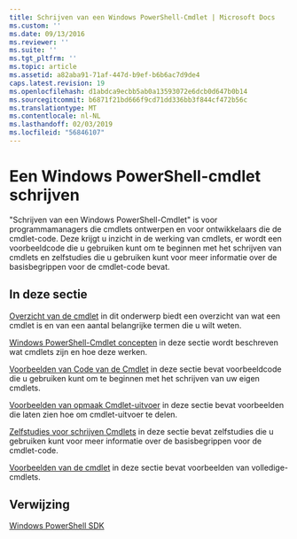 ```yaml
---
title: Schrijven van een Windows PowerShell-Cmdlet | Microsoft Docs
ms.custom: ''
ms.date: 09/13/2016
ms.reviewer: ''
ms.suite: ''
ms.tgt_pltfrm: ''
ms.topic: article
ms.assetid: a82aba91-71af-447d-b9ef-b6b6ac7d9de4
caps.latest.revision: 19
ms.openlocfilehash: d1abdca9ecbb5ab0a13593072e6dcb0d647b0b14
ms.sourcegitcommit: b6871f21bd666f9cd71dd336bb3f844cf472b56c
ms.translationtype: MT
ms.contentlocale: nl-NL
ms.lasthandoff: 02/03/2019
ms.locfileid: "56846107"
---
```

# <a name="writing-a-windows-powershell-cmdlet"></a>Een Windows PowerShell-cmdlet schrijven

"Schrijven van een Windows PowerShell-Cmdlet" is voor programmamanagers die cmdlets ontwerpen en voor ontwikkelaars die de cmdlet-code. Deze krijgt u inzicht in de werking van cmdlets, er wordt een voorbeeldcode die u gebruiken kunt om te beginnen met het schrijven van cmdlets en zelfstudies die u gebruiken kunt voor meer informatie over de basisbegrippen voor de cmdlet-code bevat.

## <a name="in-this-section"></a>In deze sectie

[Overzicht van de cmdlet](./cmdlet-overview.md) in dit onderwerp biedt een overzicht van wat een cmdlet is en van een aantal belangrijke termen die u wilt weten.

[Windows PowerShell-Cmdlet concepten](./windows-powershell-cmdlet-concepts.md) in deze sectie wordt beschreven wat cmdlets zijn en hoe deze werken.

[Voorbeelden van Code van de Cmdlet](./examples-of-cmdlet-code.md) in deze sectie bevat voorbeeldcode die u gebruiken kunt om te beginnen met het schrijven van uw eigen cmdlets.

[Voorbeelden van opmaak Cmdlet-uitvoer](https://msdn.microsoft.com/en-us/65829249-124d-47d0-9bf3-8e397dc55855) in deze sectie bevat voorbeelden die laten zien hoe om cmdlet-uitvoer te delen.

[Zelfstudies voor schrijven Cmdlets](./tutorials-for-writing-cmdlets.md) in deze sectie bevat zelfstudies die u gebruiken kunt voor meer informatie over de basisbegrippen voor de cmdlet-code.

[Voorbeelden van de cmdlet](./cmdlet-samples.md) in deze sectie bevat voorbeelden van volledige-cmdlets.

## <a name="reference"></a>Verwijzing

[Windows PowerShell SDK](../windows-powershell-reference.md)
